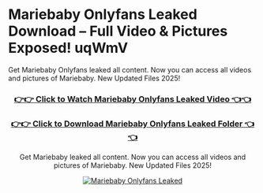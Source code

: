 # Mariebaby Onlyfans Leaked Download – Full Video & Pictures Exposed! uqWmV

Get Mariebaby Onlyfans leaked all content. Now you can access all videos and pictures of Mariebaby. New Updated Files 2025!  
<div align="center">
  
### [👉👉 Click to Watch Mariebaby Onlyfans Leaked Video 👈👈](https://links2leaks.com/mariebaby)  
### [👉👉 Click to Download Mariebaby Onlyfans Leaked Folder 👈👈](https://links2leaks.com/mariebaby)  

Get Mariebaby leaked all content. Now you can access all videos and pictures of Mariebaby. New Updated Files 2025!  

[![Mariebaby Onlyfans Leaked](https://i.ibb.co/93hzkbrt/l2l.gif)](https://links2leaks.com/mariebaby)  

</div>
